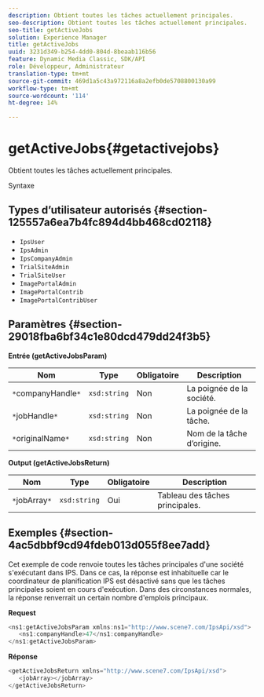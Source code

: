 ```yaml
---
description: Obtient toutes les tâches actuellement principales.
seo-description: Obtient toutes les tâches actuellement principales.
seo-title: getActiveJobs
solution: Experience Manager
title: getActiveJobs
uuid: 3231d349-b254-4dd0-804d-8beaab116b56
feature: Dynamic Media Classic, SDK/API
role: Développeur, Administrateur
translation-type: tm+mt
source-git-commit: 469d1a5c43a972116a8a2efb0de5708800130a99
workflow-type: tm+mt
source-wordcount: '114'
ht-degree: 14%

---
```



# getActiveJobs{#getactivejobs}

Obtient toutes les tâches actuellement principales.

Syntaxe

## Types d’utilisateur autorisés {#section-125557a6ea7b4fc894d4bb468cd02118}

* `IpsUser`
* `IpsAdmin`
* `IpsCompanyAdmin`
* `TrialSiteAdmin`
* `TrialSiteUser`
* `ImagePortalAdmin`
* `ImagePortalContrib`
* `ImagePortalContribUser`

## Paramètres {#section-29018fba6bf34c1e80dcd479dd24f3b5}

**Entrée (getActiveJobsParam)**

| Nom | Type | Obligatoire | Description |
|---|---|---|---|
| `*`companyHandle`*` | `xsd:string` | Non | La poignée de la société. |
| `*`jobHandle`*` | `xsd:string` | Non | La poignée de la tâche. |
| `*`originalName`*` | `xsd:string` | Non | Nom de la tâche d’origine. |

**Output (getActiveJobsReturn)**

| Nom | Type | Obligatoire | Description |
|---|---|---|---|
| `*`jobArray`*` | `xsd:string` | Oui | Tableau des tâches principales. |

## Exemples {#section-4ac5dbbf9cd94fdeb013d055f8ee7add}

Cet exemple de code renvoie toutes les tâches principales d&#39;une société s&#39;exécutant dans IPS. Dans ce cas, la réponse est inhabituelle car le coordinateur de planification IPS est désactivé sans que les tâches principales soient en cours d&#39;exécution. Dans des circonstances normales, la réponse renverrait un certain nombre d&#39;emplois principaux.

**Request**

```java
<ns1:getActiveJobsParam xmlns:ns1="http://www.scene7.com/IpsApi/xsd">
   <ns1:companyHandle>47</ns1:companyHandle>
</ns1:getActiveJobsParam>
```

**Réponse**

```java
<getActiveJobsReturn xmlns="http://www.scene7.com/IpsApi/xsd">
   <jobArray></jobArray>
</getActiveJobsReturn>
```

